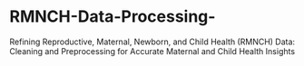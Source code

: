 # RMNCH-Data-Processing-
Refining Reproductive, Maternal, Newborn, and Child Health (RMNCH) Data: Cleaning and Preprocessing for Accurate Maternal and Child Health Insights
